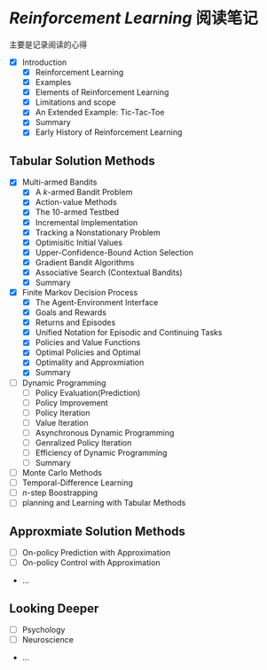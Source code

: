 # _Reinforcement Learning_  阅读笔记

主要是记录阅读的心得

- [x] Introduction
    - [x] Reinforcement Learning
    - [x] Examples
    - [x] Elements of Reinforcement Learning
    - [x] Limitations and scope
    - [x] An Extended Example: Tic-Tac-Toe
    - [x] Summary
    - [x] Early History of Reinforcement Learning

## Tabular Solution Methods

- [x] Multi-armed Bandits
    - [x] A $k$-armed Bandit Problem
    - [x] Action-value Methods
    - [x] The 10-armed Testbed
    - [x] Incremental Implementation
    - [x] Tracking a Nonstationary Problem
    - [x] Optimisitic Initial Values
    - [x] Upper-Confidence-Bound Action Selection
    - [x] Gradient Bandit Algorithms
    - [x] Associative Search (Contextual Bandits)
    - [x] Summary
- [x] Finite Markov Decision Process
    - [x] The Agent-Environment Interface
    - [x] Goals and Rewards
    - [x] Returns and Episodes
    - [x] Unified Notation for Episodic and Continuing Tasks
    - [x] Policies and Value Functions
    - [x] Optimal Policies and Optimal 
    - [x] Optimality and Approxmiation
    - [x] Summary
- [ ] Dynamic Programming
    - [ ] Policy Evaluation(Prediction)
    - [ ] Policy Improvement
    - [ ] Policy Iteration
    - [ ] Value Iteration
    - [ ] Asynchronous Dynamic Programming
    - [ ] Genralized Policy Iteration
    - [ ] Efficiency of Dynamic Programming
    - [ ] Summary
- [ ] Monte Carlo Methods
- [ ] Temporal-Difference Learning
- [ ] $n$-step Boostrapping
- [ ] planning and Learning with Tabular Methods

## Approxmiate Solution Methods

- [ ] On-policy Prediction with Approximation
- [ ] On-policy Control with Approximation
- ...

## Looking Deeper

- [ ] Psychology
- [ ] Neuroscience
- ...